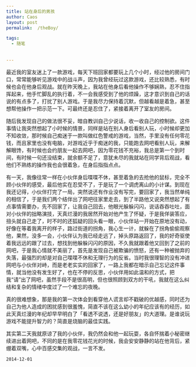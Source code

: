 ```yaml
---
title: 站在身后的男孩
author: Caos
layout: post
permalink:  /theBoy/

tags:
  - 随笔
  
  
---
```





最近我的室友迷上了一款游戏，每天下班回家都要玩上几个小时，经过他的房间门口，常常能够听见游戏中的战斗声，因为我曾经玩过这款游戏，还比较熟悉，有时候也会在他身后观战。就在昨天晚上，我站在他身后看他操作不够娴熟，忍不住指挥起来，他手忙脚乱的执行着，不一会我感受到了他的烦躁，这才意识到自己的话说的有点多了，打扰了别人游戏。于是我尽力保持着沉默，但越看越是着急，甚至想帮他操作一把示范一下。可最终还是忍住了，紧接着离开了室友的房间。
<!--more-->
随后我发现自己的做法很不妥，暗自教训自己少说话，收一收自己的控制欲。这件事情让我突然想起了小时候的情景，同样是站在别人身后看别人玩，小时候却更加不知收敛，那时候自己痴迷于一款叫做红色警戒的游戏，当然，手里没有任何零花钱，而且家里也没有电脑，对游戏近乎于痴迷的我，只能跑去网吧看别人玩，来解解眼馋，有时候也会约朋友一起去网吧，因为零花钱不充裕，我总是第一个到时间，有时候一句还没结束，就余额不足了，意犹未尽的我就站在同学背后观战，看他们不熟练的操作我也会很着急，在身后指指点点。

有一天，我像往常一样在小伙伴身后喋喋不休，甚至着急的去抢他的鼠标，完全不顾小伙伴的感受，最后他实在忍受不了，于是玩了一个调虎离山的小计谋。到现在我还记得，小伙伴打完了一局，突然说还有作业没有写完，要回家了，我当然单纯的相信了，于是我们两个结伴出了网吧往家里走去，到了半路他又说突然想起了有点事情需要办，先不回家了，让我自己回去，他眼光躲躲闪闪，说话吞吞吐吐，面对小伙伴的拙略演技，天真烂漫的我居然开始对他产生了怀疑，于是我佯装答应，扭头就自己走了，时不时的还狐疑的回头看一眼，小伙伴站一开始在原地没有动，好像在等着我离开的样子，路过街道的拐角，我心生一计，就躲在了拐角偷偷观察他，果然，没多一会，小伙伴认为我已经走远了，掉头原路返回了，我的好奇驱使着我远远的跟了过去，想找到他躲躲闪闪的原因，不久我就跟着他又回到了之前的网吧，于是我心情就不美丽了，首先是发现自己被欺骗的愤怒，还有一种被抛弃的失落，最强烈的却是对自己喋喋不休和无理行为的反省。当时我很理智的没有冲进网吧与小伙伴对峙，而是老老实实的回家了，一路上我都在暗示自己忘记这件事情，就当他没有发生好了，也在不停的反思，小伙伴用如此温和的方式，把我“请”出了网吧，虽然手段不是很高明，但也很照顾到双方的干吼，我就在这么纠结和复杂的情绪中度过了一个难忘的夜晚。

真的很难想象，那是我的第一次体会到看穿他人谎言却不戳破的优越感，同时还为自己为他人造成的困扰感到很羞愧，简直不该在这么幼小的年纪应该有的经历，如此天真烂漫的年纪却早早明白了「看透不说透，还是好朋友」的大道理。是谁说玩游戏不能提升智力的？简直是烧脑的最佳实践。

其实第二天我就原谅了我的小伙伴，我仍然会和他一起玩耍，各自怀揣着小秘密继续进出着网吧，不同的是在我零花钱花光的时候，我会安安静静的站在他背后，紧绷着双嘴，心中百感交集的观战，一言不发。


`2014-12-01`

